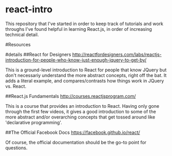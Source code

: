 # react-intro
This repository that I've started in order to keep track of tutorials and work throughs I've found helpful in learning React.js, in order of increasing technical detail. 


#Resources 

#details 
##React for Designers
http://reactfordesigners.com/labs/reactjs-introduction-for-people-who-know-just-enough-jquery-to-get-by/

This is a ground-level introduction to React for people that know JQuery but don't necessariy understand the more abstract concepts, right off the bat. It adds a literal example, and compares/contrasts how things work in JQuery vs. React. 

##React.js Fundamentals 
http://courses.reactjsprogram.com/

This is a course that provides an introduction to React. Having only gone through the first few videos, it gives a good introduction to some of the more abstract and/or overarching concepts that get tossed around like 'declarative programming'. 

##The Official Facebook Docs
https://facebook.github.io/react/

Of course, the official documentation should be the go-to point for questions. 
